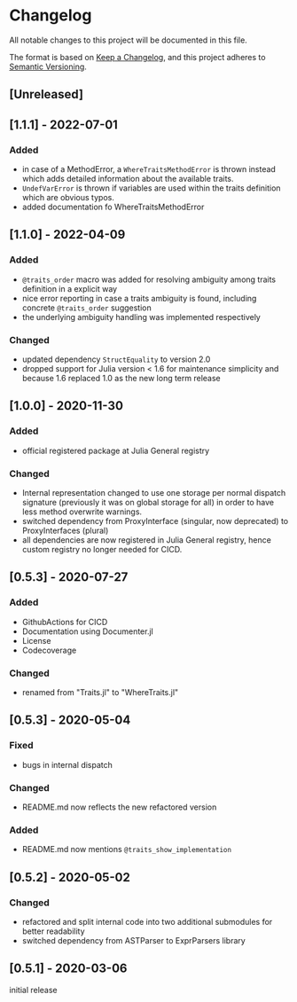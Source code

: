 # Changelog
All notable changes to this project will be documented in this file.

The format is based on [Keep a Changelog](https://keepachangelog.com/en/1.0.0/),
and this project adheres to [Semantic Versioning](https://semver.org/spec/v2.0.0.html).

## [Unreleased]

## [1.1.1] - 2022-07-01
### Added
- in case of a MethodError, a `WhereTraitsMethodError` is thrown instead which adds 
  detailed information about the available traits.
- `UndefVarError` is thrown if variables are used within the traits definition which are
  obvious typos.
- added documentation fo WhereTraitsMethodError

## [1.1.0] - 2022-04-09

### Added
- `@traits_order` macro was added for resolving ambiguity among traits definition in a explicit way
- nice error reporting in case a traits ambiguity is found, including concrete `@traits_order` suggestion 
- the underlying ambiguity handling was implemented respectively

### Changed
- updated dependency `StructEquality` to version 2.0
- dropped support for Julia version < 1.6 for maintenance simplicity and because 1.6 replaced 1.0 as the new long term release

## [1.0.0] - 2020-11-30
### Added
- official registered package at Julia General registry

### Changed
- Internal representation changed to use one storage per normal dispatch signature (previously it was on global storage for all) in order to have less method overwrite warnings.
- switched dependency from  ProxyInterface (singular, now deprecated) to ProxyInterfaces (plural)
- all dependencies are now registered in Julia General registry, hence custom registry no longer needed for CICD.

## [0.5.3] - 2020-07-27
### Added
- GithubActions for CICD
- Documentation using Documenter.jl
- License
- Codecoverage

### Changed
- renamed from "Traits.jl" to "WhereTraits.jl"

## [0.5.3] - 2020-05-04
### Fixed
- bugs in internal dispatch

### Changed
- README.md now reflects the new refactored version

### Added
- README.md now mentions `@traits_show_implementation`

## [0.5.2] - 2020-05-02
### Changed
- refactored and split internal code into two additional submodules for better readability
- switched dependency from ASTParser to ExprParsers library

## [0.5.1] - 2020-03-06
initial release
